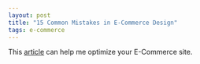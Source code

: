 ```yaml
---
layout: post
title: "15 Common Mistakes in E-Commerce Design"
tags: e-commerce
---
```


This <a href="http://www.smashingmagazine.com/2009/10/08/15-common-mistakes-in-e-commerce-design-and-how-to-avoid-them/">article</a> can help me optimize your E-Commerce site.
